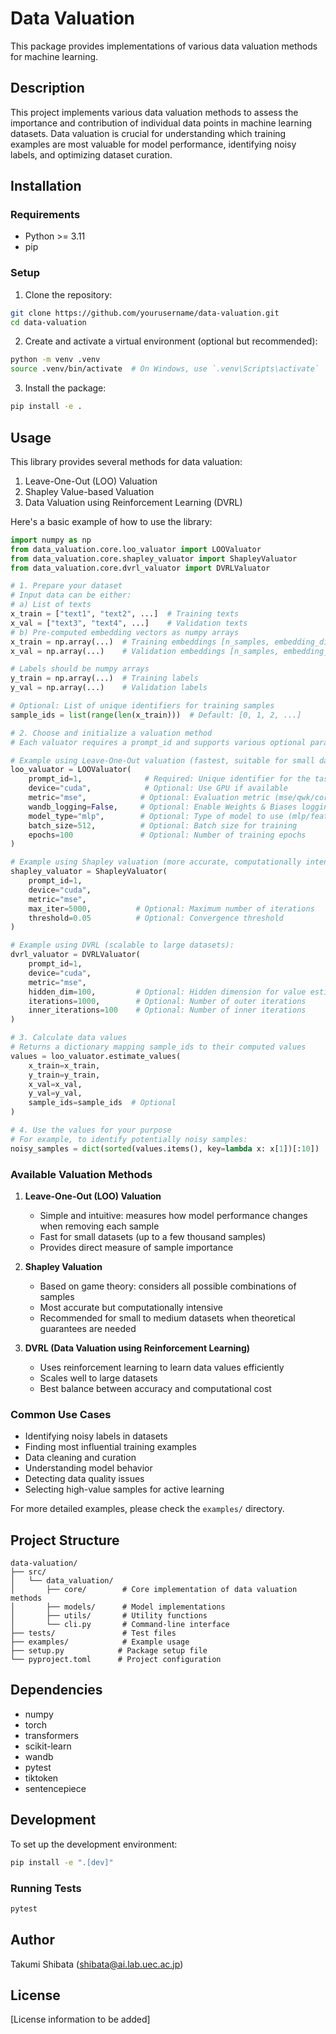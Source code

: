 # Data Valuation

This package provides implementations of various data valuation methods for machine learning.

## Description

This project implements various data valuation methods to assess the importance and contribution of individual data points in machine learning datasets. Data valuation is crucial for understanding which training examples are most valuable for model performance, identifying noisy labels, and optimizing dataset curation.

## Installation

### Requirements

- Python >= 3.11
- pip

### Setup

1. Clone the repository:
```bash
git clone https://github.com/yourusername/data-valuation.git
cd data-valuation
```

2. Create and activate a virtual environment (optional but recommended):
```bash
python -m venv .venv
source .venv/bin/activate  # On Windows, use `.venv\Scripts\activate`
```

3. Install the package:
```bash
pip install -e .
```

## Usage

This library provides several methods for data valuation:

1. Leave-One-Out (LOO) Valuation
2. Shapley Value-based Valuation
3. Data Valuation using Reinforcement Learning (DVRL)

Here's a basic example of how to use the library:

```python
import numpy as np
from data_valuation.core.loo_valuator import LOOValuator
from data_valuation.core.shapley_valuator import ShapleyValuator
from data_valuation.core.dvrl_valuator import DVRLValuator

# 1. Prepare your dataset
# Input data can be either:
# a) List of texts
x_train = ["text1", "text2", ...]  # Training texts
x_val = ["text3", "text4", ...]    # Validation texts
# b) Pre-computed embedding vectors as numpy arrays
x_train = np.array(...)  # Training embeddings [n_samples, embedding_dim]
x_val = np.array(...)    # Validation embeddings [n_samples, embedding_dim]

# Labels should be numpy arrays
y_train = np.array(...)  # Training labels
y_val = np.array(...)    # Validation labels

# Optional: List of unique identifiers for training samples
sample_ids = list(range(len(x_train)))  # Default: [0, 1, 2, ...]

# 2. Choose and initialize a valuation method
# Each valuator requires a prompt_id and supports various optional parameters

# Example using Leave-One-Out valuation (fastest, suitable for small datasets):
loo_valuator = LOOValuator(
    prompt_id=1,              # Required: Unique identifier for the task
    device="cuda",            # Optional: Use GPU if available
    metric="mse",            # Optional: Evaluation metric (mse/qwk/corr)
    wandb_logging=False,     # Optional: Enable Weights & Biases logging
    model_type="mlp",        # Optional: Type of model to use (mlp/features)
    batch_size=512,          # Optional: Batch size for training
    epochs=100               # Optional: Number of training epochs
)

# Example using Shapley valuation (more accurate, computationally intensive):
shapley_valuator = ShapleyValuator(
    prompt_id=1,
    device="cuda",
    metric="mse",
    max_iter=5000,          # Optional: Maximum number of iterations
    threshold=0.05          # Optional: Convergence threshold
)

# Example using DVRL (scalable to large datasets):
dvrl_valuator = DVRLValuator(
    prompt_id=1,
    device="cuda",
    metric="mse",
    hidden_dim=100,         # Optional: Hidden dimension for value estimator
    iterations=1000,        # Optional: Number of outer iterations
    inner_iterations=100    # Optional: Number of inner iterations
)

# 3. Calculate data values
# Returns a dictionary mapping sample_ids to their computed values
values = loo_valuator.estimate_values(
    x_train=x_train,
    y_train=y_train,
    x_val=x_val,
    y_val=y_val,
    sample_ids=sample_ids  # Optional
)

# 4. Use the values for your purpose
# For example, to identify potentially noisy samples:
noisy_samples = dict(sorted(values.items(), key=lambda x: x[1])[:10])  # 10 lowest value samples
```

### Available Valuation Methods

1. **Leave-One-Out (LOO) Valuation**
   - Simple and intuitive: measures how model performance changes when removing each sample
   - Fast for small datasets (up to a few thousand samples)
   - Provides direct measure of sample importance

2. **Shapley Valuation**
   - Based on game theory: considers all possible combinations of samples
   - Most accurate but computationally intensive
   - Recommended for small to medium datasets when theoretical guarantees are needed

3. **DVRL (Data Valuation using Reinforcement Learning)**
   - Uses reinforcement learning to learn data values efficiently
   - Scales well to large datasets
   - Best balance between accuracy and computational cost

### Common Use Cases

- Identifying noisy labels in datasets
- Finding most influential training examples
- Data cleaning and curation
- Understanding model behavior
- Detecting data quality issues
- Selecting high-value samples for active learning

For more detailed examples, please check the `examples/` directory.

## Project Structure

```
data-valuation/
├── src/
│   └── data_valuation/
│       ├── core/        # Core implementation of data valuation methods
│       ├── models/      # Model implementations
│       ├── utils/       # Utility functions
│       └── cli.py       # Command-line interface
├── tests/               # Test files
├── examples/            # Example usage
├── setup.py            # Package setup file
└── pyproject.toml      # Project configuration
```

## Dependencies

- numpy
- torch
- transformers
- scikit-learn
- wandb
- pytest
- tiktoken
- sentencepiece

## Development

To set up the development environment:

```bash
pip install -e ".[dev]"
```

### Running Tests

```bash
pytest
```

## Author

Takumi Shibata (shibata@ai.lab.uec.ac.jp)

## License

[License information to be added]
